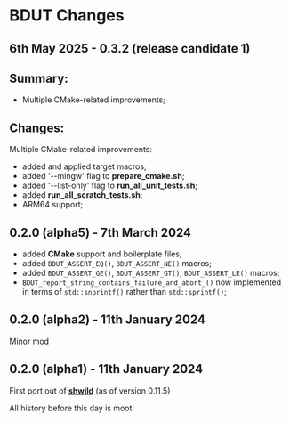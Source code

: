 #  **BDUT** Changes


## 6th May 2025 - 0.3.2 (release candidate 1)

Summary:
--------

* Multiple CMake-related improvements;

Changes:
--------

Multiple CMake-related improvements:
 * added and applied target macros;
 * added '--mingw' flag to **prepare_cmake.sh**;
 * added '--list-only' flag to **run_all_unit_tests.sh**;
 * added **run_all_scratch_tests.sh**;
 * ARM64 support;


## 0.2.0 (alpha5) - 7th March 2024

* added **CMake** support and boilerplate files;
* added `BDUT_ASSERT_EQ()`, `BDUT_ASSERT_NE()` macros;
* added `BDUT_ASSERT_GE()`, `BDUT_ASSERT_GT()`, `BDUT_ASSERT_LE()` macros;
* `BDUT_report_string_contains_failure_and_abort_()` now implemented in terms of `std::snprintf()` rather than `std::sprintf()`;


## 0.2.0 (alpha2) - 11th January 2024

Minor mod


## 0.2.0 (alpha1) - 11th January 2024

First port out of [**shwild**](https:github.com/synesissoftware/shwild) (as of version 0.11.5)


All history before this day is moot!


<!-- ########################### end of file ########################### -->

